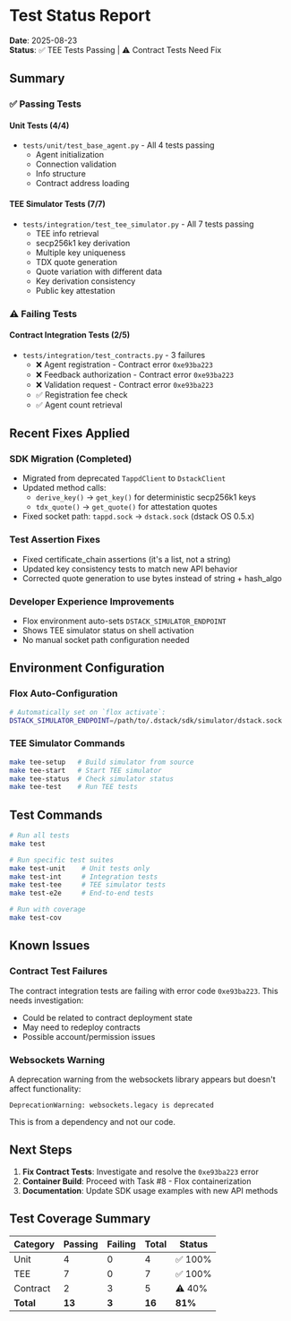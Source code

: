 # Test Status Report

**Date**: 2025-08-23  
**Status**: ✅ TEE Tests Passing | ⚠️ Contract Tests Need Fix

## Summary

### ✅ Passing Tests

#### Unit Tests (4/4)
- `tests/unit/test_base_agent.py` - All 4 tests passing
  - Agent initialization
  - Connection validation
  - Info structure
  - Contract address loading

#### TEE Simulator Tests (7/7)
- `tests/integration/test_tee_simulator.py` - All 7 tests passing
  - TEE info retrieval
  - secp256k1 key derivation
  - Multiple key uniqueness
  - TDX quote generation
  - Quote variation with different data
  - Key derivation consistency
  - Public key attestation

### ⚠️ Failing Tests

#### Contract Integration Tests (2/5)
- `tests/integration/test_contracts.py` - 3 failures
  - ❌ Agent registration - Contract error `0xe93ba223`
  - ❌ Feedback authorization - Contract error `0xe93ba223`
  - ❌ Validation request - Contract error `0xe93ba223`
  - ✅ Registration fee check
  - ✅ Agent count retrieval

## Recent Fixes Applied

### SDK Migration (Completed)
- Migrated from deprecated `TappdClient` to `DstackClient`
- Updated method calls:
  - `derive_key()` → `get_key()` for deterministic secp256k1 keys
  - `tdx_quote()` → `get_quote()` for attestation quotes
- Fixed socket path: `tappd.sock` → `dstack.sock` (dstack OS 0.5.x)

### Test Assertion Fixes
- Fixed certificate_chain assertions (it's a list, not a string)
- Updated key consistency tests to match new API behavior
- Corrected quote generation to use bytes instead of string + hash_algo

### Developer Experience Improvements
- Flox environment auto-sets `DSTACK_SIMULATOR_ENDPOINT`
- Shows TEE simulator status on shell activation
- No manual socket path configuration needed

## Environment Configuration

### Flox Auto-Configuration
```bash
# Automatically set on `flox activate`:
DSTACK_SIMULATOR_ENDPOINT=/path/to/.dstack/sdk/simulator/dstack.sock
```

### TEE Simulator Commands
```bash
make tee-setup   # Build simulator from source
make tee-start   # Start TEE simulator
make tee-status  # Check simulator status
make tee-test    # Run TEE tests
```

## Test Commands

```bash
# Run all tests
make test

# Run specific test suites
make test-unit    # Unit tests only
make test-int     # Integration tests
make test-tee     # TEE simulator tests
make test-e2e     # End-to-end tests

# Run with coverage
make test-cov
```

## Known Issues

### Contract Test Failures
The contract integration tests are failing with error code `0xe93ba223`. This needs investigation:
- Could be related to contract deployment state
- May need to redeploy contracts
- Possible account/permission issues

### Websockets Warning
A deprecation warning from the websockets library appears but doesn't affect functionality:
```
DeprecationWarning: websockets.legacy is deprecated
```
This is from a dependency and not our code.

## Next Steps

1. **Fix Contract Tests**: Investigate and resolve the `0xe93ba223` error
2. **Container Build**: Proceed with Task #8 - Flox containerization
3. **Documentation**: Update SDK usage examples with new API methods

## Test Coverage Summary

| Category | Passing | Failing | Total | Status |
|----------|---------|---------|-------|---------|
| Unit | 4 | 0 | 4 | ✅ 100% |
| TEE | 7 | 0 | 7 | ✅ 100% |
| Contract | 2 | 3 | 5 | ⚠️ 40% |
| **Total** | **13** | **3** | **16** | **81%** |
